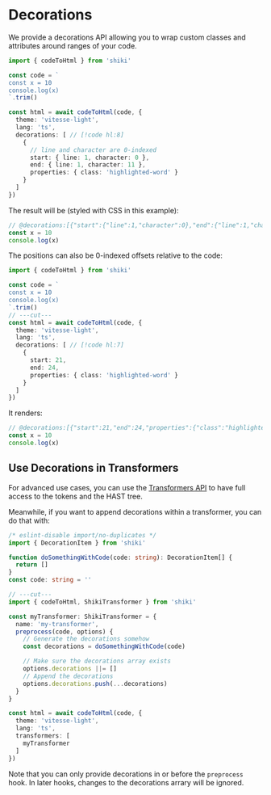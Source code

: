 # Decorations

We provide a decorations API allowing you to wrap custom classes and attributes around ranges of your code.

```ts twoslash
import { codeToHtml } from 'shiki'

const code = `
const x = 10
console.log(x)
`.trim()

const html = await codeToHtml(code, {
  theme: 'vitesse-light',
  lang: 'ts',
  decorations: [ // [!code hl:8]
    {
      // line and character are 0-indexed
      start: { line: 1, character: 0 },
      end: { line: 1, character: 11 },
      properties: { class: 'highlighted-word' }
    }
  ]
})
```

The result will be (styled with CSS in this example):

```ts
// @decorations:[{"start":{"line":1,"character":0},"end":{"line":1,"character":11},"properties":{"class":"highlighted-word"}}]
const x = 10
console.log(x)
```

The positions can also be 0-indexed offsets relative to the code:

```ts twoslash
import { codeToHtml } from 'shiki'

const code = `
const x = 10
console.log(x)
`.trim()
// ---cut---
const html = await codeToHtml(code, {
  theme: 'vitesse-light',
  lang: 'ts',
  decorations: [ // [!code hl:7]
    {
      start: 21,
      end: 24,
      properties: { class: 'highlighted-word' }
    }
  ]
})
```

It renders:

```ts
// @decorations:[{"start":21,"end":24,"properties":{"class":"highlighted-word"}}]
const x = 10
console.log(x)
```

## Use Decorations in Transformers

For advanced use cases, you can use the [Transformers API](./transformers.md) to have full access to the tokens and the HAST tree.

Meanwhile, if you want to append decorations within a transformer, you can do that with:

```ts twoslash
/* eslint-disable import/no-duplicates */
import { DecorationItem } from 'shiki'

function doSomethingWithCode(code: string): DecorationItem[] {
  return []
}
const code: string = ''

// ---cut---
import { codeToHtml, ShikiTransformer } from 'shiki'

const myTransformer: ShikiTransformer = {
  name: 'my-transformer',
  preprocess(code, options) {
    // Generate the decorations somehow
    const decorations = doSomethingWithCode(code)

    // Make sure the decorations array exists
    options.decorations ||= []
    // Append the decorations
    options.decorations.push(...decorations)
  }
}

const html = await codeToHtml(code, {
  theme: 'vitesse-light',
  lang: 'ts',
  transformers: [
    myTransformer
  ]
})
```

Note that you can only provide decorations in or before the `preprocess` hook. In later hooks, changes to the decorations arrary will be ignored.
